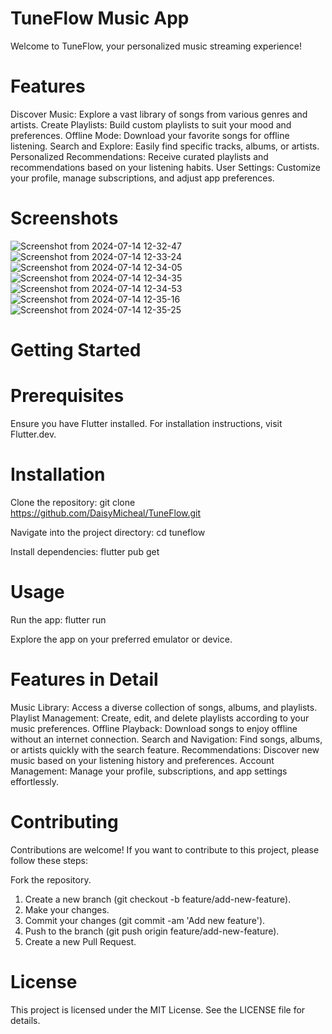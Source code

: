 # TuneFlow Music App
Welcome to TuneFlow, your personalized music streaming experience!

# Features
Discover Music: Explore a vast library of songs from various genres and artists.
Create Playlists: Build custom playlists to suit your mood and preferences.
Offline Mode: Download your favorite songs for offline listening.
Search and Explore: Easily find specific tracks, albums, or artists.
Personalized Recommendations: Receive curated playlists and recommendations based on your listening habits.
User Settings: Customize your profile, manage subscriptions, and adjust app preferences.

# Screenshots
![Screenshot from 2024-07-14 12-32-47](https://github.com/user-attachments/assets/ef9ed492-ce1d-4425-87fd-acf998f93dde)
![Screenshot from 2024-07-14 12-33-24](https://github.com/user-attachments/assets/c48910b5-66d1-454a-b401-b7b7537cd8b1)
![Screenshot from 2024-07-14 12-34-05](https://github.com/user-attachments/assets/9d0bbd49-4692-4cf2-9596-7fb2d2df40d9)
![Screenshot from 2024-07-14 12-34-35](https://github.com/user-attachments/assets/f23c32c4-d2cd-47de-856a-6d8e5ca65a62)
![Screenshot from 2024-07-14 12-34-53](https://github.com/user-attachments/assets/d14618a0-ab95-46e1-9681-05aa06b1aa03)
![Screenshot from 2024-07-14 12-35-16](https://github.com/user-attachments/assets/1935c567-1a98-4218-8f00-03e356461ecb)
![Screenshot from 2024-07-14 12-35-25](https://github.com/user-attachments/assets/ca8068fc-5745-4ac6-bf0e-e003abf340c9)

# Getting Started
# Prerequisites
Ensure you have Flutter installed. For installation instructions, visit Flutter.dev.

# Installation
Clone the repository:
git clone https://github.com/DaisyMicheal/TuneFlow.git

Navigate into the project directory:
cd tuneflow

Install dependencies:
flutter pub get

# Usage
Run the app:
flutter run

Explore the app on your preferred emulator or device.

# Features in Detail
Music Library: Access a diverse collection of songs, albums, and playlists.
Playlist Management: Create, edit, and delete playlists according to your music preferences.
Offline Playback: Download songs to enjoy offline without an internet connection.
Search and Navigation: Find songs, albums, or artists quickly with the search feature.
Recommendations: Discover new music based on your listening history and preferences.
Account Management: Manage your profile, subscriptions, and app settings effortlessly.

# Contributing
Contributions are welcome! If you want to contribute to this project, please follow these steps:

Fork the repository.
1. Create a new branch (git checkout -b feature/add-new-feature).
2. Make your changes.
3. Commit your changes (git commit -am 'Add new feature').
4. Push to the branch (git push origin feature/add-new-feature).
5. Create a new Pull Request.
 
# License
This project is licensed under the MIT License. See the LICENSE file for details.

